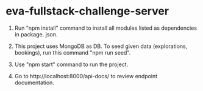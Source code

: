 # eva-fullstack-challenge-server

1. Run "npm install" command to install all modules listed as dependencies in package. json.

2. This project uses MongoDB as DB. To seed given data (explorations, bookings), run this command "npm run seed".

3. Use "npm start" command to run the project.

4. Go to http://localhost:8000/api-docs/ to review endpoint documentation.